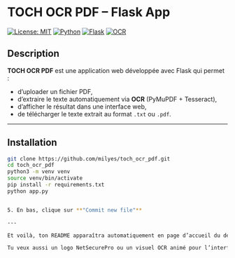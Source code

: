 # TOCH OCR PDF – Flask App

[![License: MIT](https://img.shields.io/badge/License-MIT-blue.svg)](LICENSE)
[![Python](https://img.shields.io/badge/Python-3.8%2B-blue.svg)](https://www.python.org/)
[![Flask](https://img.shields.io/badge/Framework-Flask-lightgrey.svg)](https://flask.palletsprojects.com/)
[![OCR](https://img.shields.io/badge/OCR-pytesseract-green.svg)](https://github.com/madmaze/pytesseract)

## Description

**TOCH OCR PDF** est une application web développée avec Flask qui permet :

- d’uploader un fichier PDF,
- d’extraire le texte automatiquement via **OCR** (PyMuPDF + Tesseract),
- d’afficher le résultat dans une interface web,
- de télécharger le texte extrait au format `.txt` ou `.pdf`.

---

## Installation

```bash
git clone https://github.com/milyes/toch_ocr_pdf.git
cd toch_ocr_pdf
python3 -m venv venv
source venv/bin/activate
pip install -r requirements.txt
python app.py


5. En bas, clique sur **"Commit new file"**

---

Et voilà, ton README apparaîtra automatiquement en page d’accueil du dépôt.

Tu veux aussi un logo NetSecurePro ou un visuel OCR animé pour l’interface GitHub ?

